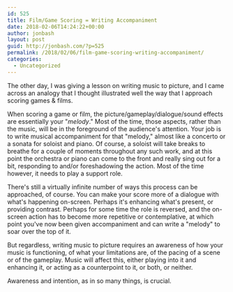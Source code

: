 ```yaml
---
id: 525
title: Film/Game Scoring = Writing Accompaniment
date: 2018-02-06T14:24:22+00:00
author: jonbash
layout: post
guid: http://jonbash.com/?p=525
permalink: /2018/02/06/film-game-scoring-writing-accompaniment/
categories:
  - Uncategorized
---
```

The other day, I was giving a lesson on writing music to picture, and I came across an analogy that I thought illustrated well the way that I approach scoring games &amp; films.

When scoring a game or film, the picture/gameplay/dialogue/sound effects are essentially your "<em>melody</em>." Most of the time, those aspects, rather than the music, will be in the foreground of the audience's attention. Your job is to write musical accompaniment for that "melody," almost like a concerto or a sonata for soloist and piano. Of course, a soloist will take breaks to breathe for a couple of moments throughout any such work, and at this point the orchestra or piano can come to the front and really sing out for a bit, responding to and/or foreshadowing the action. Most of the time however, it needs to play a support role.

There's still a virtually infinite number of ways this process can be approached, of course. You can make your score more of a dialogue with what's happening on-screen. Perhaps it's enhancing what's present, or providing contrast. Perhaps for some time the role is reversed, and the on-screen action has to become more repetitive or contemplative, at which point you've now been given accompaniment and can write a "melody" to soar over the top of it.

But regardless, writing music to picture requires an awareness of how your music is functioning, of what your limitations are, of the pacing of a scene or of the gameplay. Music will affect this, either playing into it and enhancing it, or acting as a counterpoint to it, or both, or neither.

Awareness and intention, as in so many things, is crucial.